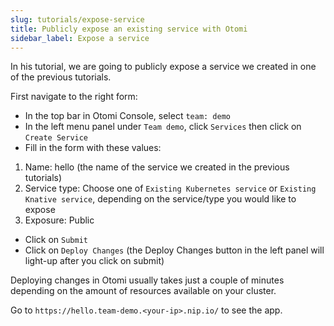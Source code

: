 ```yaml
---
slug: tutorials/expose-service
title: Publicly expose an existing service with Otomi
sidebar_label: Expose a service
---
```


In his tutorial, we are going to publicly expose a service we created in one of the previous tutorials.

First navigate to the right form:

- In the top bar in Otomi Console, select `team: demo`
- In the left menu panel under `Team demo`, click `Services` then click on `Create Service`
- Fill in the form with these values:

1. Name: hello (the name of the service we created in the previous tutorials)
2. Service type: Choose one of `Existing Kubernetes service` or `Existing Knative service`, depending on the service/type you would like to expose
3. Exposure: Public


- Click on `Submit`
- Click on `Deploy Changes` (the Deploy Changes button in the left panel will light-up after you click on submit)

Deploying changes in Otomi usually takes just a couple of minutes depending on the amount of resources available on your cluster.

Go to `https://hello.team-demo.<your-ip>.nip.io/` to see the app.

